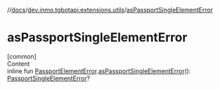 //[docs](../../index.md)/[dev.inmo.tgbotapi.extensions.utils](index.md)/[asPassportSingleElementError](as-passport-single-element-error.md)



# asPassportSingleElementError  
[common]  
Content  
inline fun [PassportElementError](../dev.inmo.tgbotapi.types.passport/-passport-element-error/index.md).[asPassportSingleElementError](as-passport-single-element-error.md)(): [PassportSingleElementError](../dev.inmo.tgbotapi.types.passport/-passport-single-element-error/index.md)?  



